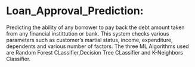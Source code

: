 # Loan_Approval_Prediction:
                          
Predicting the ability of any borrower to pay back the debt amount taken from any financial instittution or bank.
This system checks various parameters such as customer’s martial status, income, expenditure, dependents and various number of factors. 
The three ML Algorithms used are Random Forest CLassifier,Decision Tree CLassifier and K-Neighbors Classifier.
